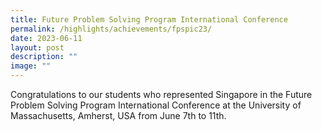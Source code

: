 ```yaml
---
title: Future Problem Solving Program International Conference
permalink: /highlights/achievements/fpspic23/
date: 2023-06-11
layout: post
description: ""
image: ""
---
```

Congratulations to our students who represented Singapore in the Future Problem Solving Program International Conference at the University of Massachusetts, Amherst, USA from June 7th to 11th. 

